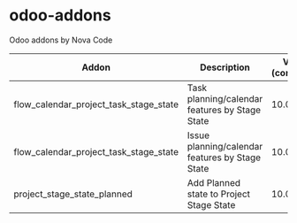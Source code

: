 # odoo-addons
Odoo addons by Nova Code

Addon | Description | Version (community)
----- | ----------- | -----------------------
flow_calendar_project_task_stage_state | Task planning/calendar features by Stage State | 10.0
flow_calendar_project_task_stage_state | Issue planning/calendar features by Stage State | 10.0
project_stage_state_planned | Add Planned state to Project Stage State | 10.0
